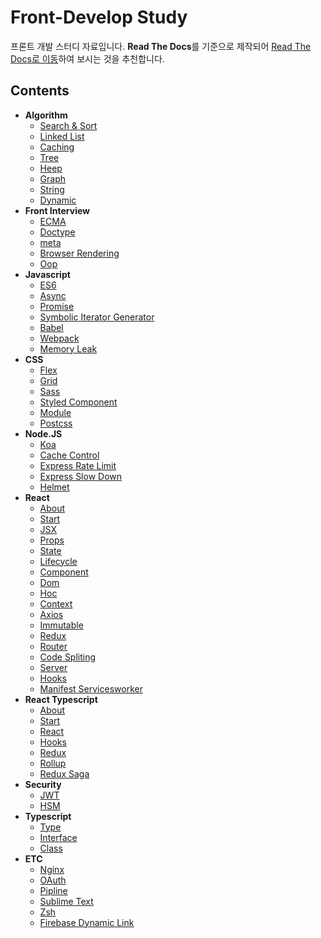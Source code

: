 # Front-Develop Study

프론트 개발 스터디 자료입니다. **Read The Docs**를 기준으로 제작되어 [Read The Docs로 이동](https://hangem-study.readthedocs.io/en/latest/)하여 보시는 것을 추천합니다.

## Contents

- **Algorithm**
   - [Search & Sort](./algorithm/search-sort.md)
   - [Linked List](./algorithm/linked-list.md)
   - [Caching](./algorithm/caching.md)
   - [Tree](./algorithm/tree.md)
   - [Heep](./algorithm/heep.md)
   - [Graph](./algorithm/graph.md)
   - [String](./algorithm/string.md)
   - [Dynamic](./algorithm/dynamic.md)
- **Front Interview**
   - [ECMA](./front_interview/ecma.md)
   - [Doctype](./front_interview/doctype.md)
   - [meta](./front_interview/meta.md)
   - [Browser Rendering](./front_interview/browser-rendering.md)
   - [Oop](./front_interview/oop.md)
- **Javascript**
   - [ES6](./javascript/es6.md)
   - [Async](./javascript/async.md)
   - [Promise](./javascript/promise.md)
   - [Symbolic Iterator Generator](./javascript/symbol-iterator-generator.md)
   - [Babel](./javascript/babel.md)
   - [Webpack](./javascript/webpack.md)
   - [Memory Leak](./javascript/memory-leak.md)
- **CSS**
   - [Flex](./css/flex.md)
   - [Grid](./css/grid.md)
   - [Sass](./css/sass.md)
   - [Styled Component](./css/styled-components.md)
   - [Module](./css/module.md)
   - [Postcss](./css/Postcss.md)
- **Node.JS**
   - [Koa](./nodeJS/koa.md)
   - [Cache Control](./nodeJS/cache-control.md)
   - [Express Rate Limit](./nodeJS/express-rate-limit.md)
   - [Express Slow Down](./nodeJS/express-slow-down.md)
   - [Helmet](./nodeJS/helmet.md)
- **React**
   - [About](./react/about.md)
   - [Start](./react/start.md)
   - [JSX](./react/jsx.md)
   - [Props](./react/props.md)
   - [State](./react/state.md)
   - [Lifecycle](./react/lifecycle.md)
   - [Component](./react/component.md)
   - [Dom](./react/dom.md)
   - [Hoc](./react/hoc.md)
   - [Context](./react/context.md)
   - [Axios](./react/axios.md)
   - [Immutable](./react/immutable.md)
   - [Redux](./react/redux.md)
   - [Router](./react/router.md)
   - [Code Spliting](./react/code-spliting.md)
   - [Server](./react/server.md)
   - [Hooks](./react/hooks.md)
   - [Manifest Servicesworker](./react/manifest-servicesworker.md)
- **React Typescript**
   - [About](./react_typescript/about.md)
   - [Start](./react_typescript/start.md)
   - [React](./react_typescript/react.md)
   - [Hooks](./react_typescript/hooks.md)
   - [Redux](./react_typescript/redux.md)
   - [Rollup](./react_typescript/rollup.md)
   - [Redux Saga](./react_typescript/redux-saga.md)
- **Security**
   - [JWT](./security/jwt.md)
   - [HSM](./security/hsm.md)
- **Typescript**
   - [Type](./typescript/type.md)
   - [Interface](./typescript/interface.md)
   - [Class](./typescript/class.md)
- **ETC**
   - [Nginx](./etc/nginx.md)
   - [OAuth](./etc/OAuth.md)
   - [Pipline](./etc/pipline.md)
   - [Sublime Text](./etc/sublime-text.md)
   - [Zsh](./etc/zsh.md)
   - [Firebase Dynamic Link](./etc/firebase-dynamic-link.md)
